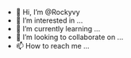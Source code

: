 - 👋 Hi, I’m @Rockyvy
- 👀 I’m interested in ...
- 🌱 I’m currently learning ...
- 💞️ I’m looking to collaborate on ...
- 📫 How to reach me ...

<!---
Rockyvy/Rockyvy is a ✨ special ✨ repository because its `README.md` (this file) appears on your GitHub profile.
You can click the Preview link to take a look at your changes.
--->

